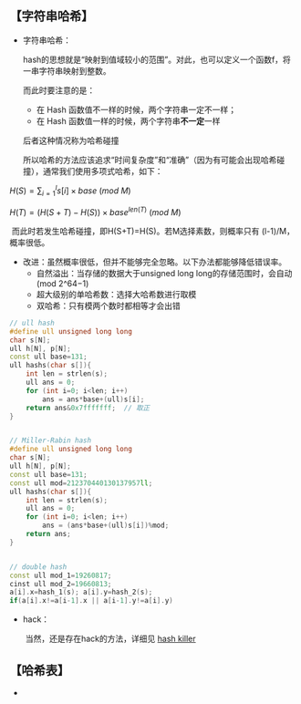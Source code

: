 ## 【字符串哈希】

- 字符串哈希：

    hash的思想就是“映射到值域较小的范围”。对此，也可以定义一个函数f，将一串字符串映射到整数。

    而此时要注意的是：

    - 在 Hash 函数值不一样的时候，两个字符串一定不一样；
    - 在 Hash 函数值一样的时候，两个字符串**不一定**一样

    后者这种情况称为哈希碰撞

    所以哈希的方法应该追求“时间复杂度”和“准确”（因为有可能会出现哈希碰撞），通常我们使用多项式哈希，如下：

$H(S)=\sum{^l_{i=1}s[i]\times base\ (mod\ M)}$

$H(T)=(H(S+T)-H(S))\times base^{len(T)}\ (mod\ M)$

​		而此时若发生哈希碰撞，即H(S+T)=H(S)。若M选择素数，则概率只有 (l-1)/M，概率很低。

- 改进：虽然概率很低，但并不能够完全忽略。以下办法都能够降低错误率。
    - 自然溢出：当存储的数据大于unsigned long long的存储范围时，会自动(mod 2^64−1)
    - 超大级别的单哈希数：选择大哈希数进行取模
    - 双哈希：只有模两个数时都相等才会出错

```c++
// ull hash
#define ull unsigned long long
char s[N];
ull h[N], p[N];
const ull base=131;
ull hashs(char s[]){
    int len = strlen(s);
    ull ans = 0;
    for (int i=0; i<len; i++)
        ans = ans*base+(ull)s[i];
    return ans&0x7fffffff;	// 取正
}


// Miller-Rabin hash
#define ull unsigned long long
char s[N];
ull h[N], p[N];
const ull base=131;
const ull mod=212370440130137957ll;
ull hashs(char s[]){
    int len = strlen(s);
    ull ans = 0;
    for (int i=0; i<len; i++)
        ans = (ans*base+(ull)s[i])%mod;
    return ans;
}


// double hash
const ull mod_1=19260817;
cinst ull mod_2=19660813;
a[i].x=hash_1(s); a[i].y=hash_2(s);
if(a[i].x!=a[i-1].x || a[i-1].y!=a[i].y)
```

- hack：

    ​	当然，还是存在hack的方法，详细见 [hash killer]()

## 【哈希表】

- 

